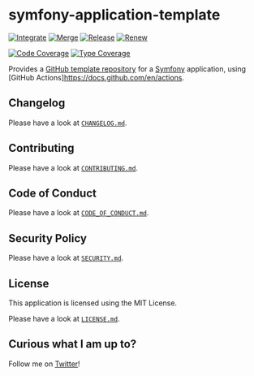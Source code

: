 # symfony-application-template

[![Integrate](https://github.com/ergebnis/symfony-application-template/workflows/Integrate/badge.svg)](https://github.com/ergebnis/symfony-application-template/actions)
[![Merge](https://github.com/ergebnis/symfony-application-template/workflows/Merge/badge.svg)](https://github.com/ergebnis/symfony-application-template/actions)
[![Release](https://github.com/ergebnis/symfony-application-template/workflows/Release/badge.svg)](https://github.com/ergebnis/symfony-application-template/actions)
[![Renew](https://github.com/ergebnis/symfony-application-template/workflows/Renew/badge.svg)](https://github.com/ergebnis/symfony-application-template/actions)

[![Code Coverage](https://codecov.io/gh/ergebnis/symfony-application-template/branch/main/graph/badge.svg)](https://codecov.io/gh/ergebnis/symfony-application-template)
[![Type Coverage](https://shepherd.dev/github/ergebnis/symfony-application-template/coverage.svg)](https://shepherd.dev/github/ergebnis/symfony-application-template)

Provides a [GitHub template repository](https://docs.github.com/en/repositories/creating-and-managing-repositories/creating-a-repository-from-a-template) for a [Symfony](https://symfony.com) application, using [GitHub Actions]https://docs.github.com/en/actions.

## Changelog

Please have a look at [`CHANGELOG.md`](CHANGELOG.md).

## Contributing

Please have a look at [`CONTRIBUTING.md`](.github/CONTRIBUTING.md).

## Code of Conduct

Please have a look at [`CODE_OF_CONDUCT.md`](.github/CODE_OF_CONDUCT.md).

## Security Policy

Please have a look at [`SECURITY.md`](.github/SECURITY.md).

## License

This application is licensed using the MIT License.

Please have a look at [`LICENSE.md`](LICENSE.md).

## Curious what I am up to?

Follow me on [Twitter](https://twitter.com/intent/follow?screen_name=localheinz)!
